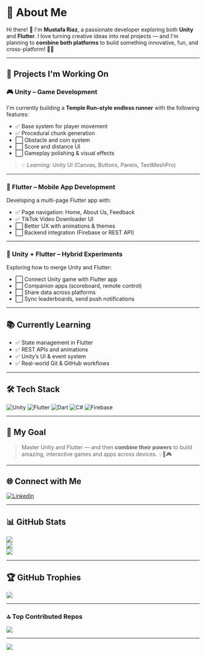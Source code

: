 # 💫 About Me

Hi there! 👋 I'm **Mustafa Riaz**, a passionate developer exploring both **Unity** and **Flutter**. I love turning creative ideas into real projects — and I'm planning to **combine both platforms** to build something innovative, fun, and cross-platform! 🚀🎨

---

## 🚧 Projects I'm Working On

### 🎮 Unity – Game Development
I'm currently building a **Temple Run–style endless runner** with the following features:
- ✅ Base system for player movement
- ✅ Procedural chunk generation
- ⬜ Obstacle and coin system
- ⬜ Score and distance UI
- ⬜ Gameplay polishing & visual effects

> 💡 *Learning:* Unity UI (Canvas, Buttons, Panels, TextMeshPro)

---

### 📱 Flutter – Mobile App Development
Developing a multi-page Flutter app with:
- ✅ Page navigation: Home, About Us, Feedback
- ✅ TikTok Video Downloader UI
- ⬜ Better UX with animations & themes
- ⬜ Backend integration (Firebase or REST API)

---

### 🔄 Unity + Flutter – Hybrid Experiments
Exploring how to merge Unity and Flutter:
- ⬜ Connect Unity game with Flutter app
- ⬜ Companion apps (scoreboard, remote control)
- ⬜ Share data across platforms
- ⬜ Sync leaderboards, send push notifications

---

## 📚 Currently Learning
- ✅ State management in Flutter
- ✅ REST APIs and animations
- ✅ Unity’s UI & event system
- ✅ Real-world Git & GitHub workflows

---

## 🛠️ Tech Stack

![Unity](https://img.shields.io/badge/Unity-2022.x-black?logo=unity&logoColor=white&style=for-the-badge)
![Flutter](https://img.shields.io/badge/Flutter-3.x-blue?logo=flutter&logoColor=white&style=for-the-badge)
![Dart](https://img.shields.io/badge/Dart-3.x-blue?logo=dart&logoColor=white&style=for-the-badge)
![C#](https://img.shields.io/badge/C%23-Game%20Scripting-purple?logo=csharp&logoColor=white&style=for-the-badge)
![Firebase](https://img.shields.io/badge/Firebase-Cloud%20Messaging-orange?logo=firebase&logoColor=white&style=for-the-badge)

---

## 🎯 My Goal

> Master Unity and Flutter — and then **combine their powers** to build amazing, interactive games and apps across devices. 💡📱🎮

---

## 🌐 Connect with Me

[![LinkedIn](https://img.shields.io/badge/LinkedIn-%230077B5.svg?logo=linkedin&logoColor=white)](https://www.linkedin.com/in/mustafa-riaz-351569298/)

---

## 📊 GitHub Stats

![](https://github-readme-stats.vercel.app/api?username=leekonjk&theme=dark&hide_border=false)<br/>
![](https://nirzak-streak-stats.vercel.app/?user=leekonjk&theme=dark&hide_border=false)<br/>
![](https://github-readme-stats.vercel.app/api/top-langs/?username=leekonjk&theme=dark&hide_border=false&layout=compact)

---

## 🏆 GitHub Trophies

![](https://github-profile-trophy.vercel.app/?username=leekonjk&theme=radical&no-frame=false&no-bg=true&margin-w=4)

---

### 🔝 Top Contributed Repos

![](https://github-contributor-stats.vercel.app/api?username=leekonjk&limit=5&theme=dark&combine_all_yearly_contributions=true)

---

[![](https://visitcount.itsvg.in/api?id=leekonjk&icon=1&color=0)](https://visitcount.itsvg.in)

<!-- Proudly created with GPRM ( https://gprm.itsvg.in ) -->
